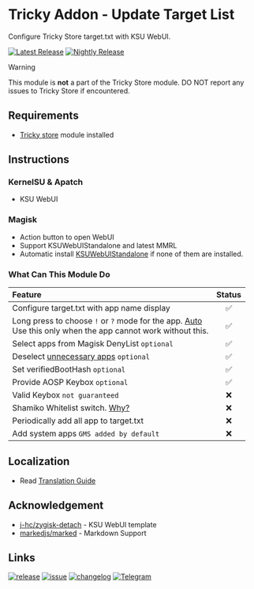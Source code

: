# Tricky Addon - Update Target List
Configure Tricky Store target.txt with KSU WebUI.

[![Latest Release](https://img.shields.io/github/v/release/KOWX712/Tricky-Addon-Update-Target-List?label=Release&logo=github)](https://github.com/KOWX712/Tricky-Addon-Update-Target-List/releases/latest)
[![Nightly Release](https://custom-icon-badges.demolab.com/badge/Nightly-canary_build-640064?logo=nightly-logo)](https://nightly.link/KOWX712/Tricky-Addon-Update-Target-List/workflows/build/main?status=completed)

> [!WARNING]
> This module is **not** a part of the Tricky Store module. DO NOT report any issues to Tricky Store if encountered.

## Requirements
- [Tricky store](https://github.com/5ec1cff/TrickyStore) module installed

## Instructions
### KernelSU & Apatch
- KSU WebUI

### Magisk
- Action button to open WebUI
- Support KSUWebUIStandalone and latest MMRL
- Automatic install [KSUWebUIStandalone](https://github.com/5ec1cff/KsuWebUIStandalone) if none of them are installed.

### What Can This Module Do
| Feature                                                                                                                                                                      | Status |
| :--------------------------------------------------------------------------------------------------------------------------------------------------------------------------- | :----: |
| Configure target.txt with app name display                                                                                                                                   |   ✅    |
| Long press to choose `!` or `?` mode for the app. [Auto](https://github.com/5ec1cff/TrickyStore/releases/tag/1.1.0)<br>Use this only  when the app cannot work without this. |   ✅    |
| Select apps from Magisk DenyList `optional`                                                                                                                                  |   ✅    |
| Deselect [unnecessary apps](https://github.com/KOWX712/Tricky-Addon-Update-Target-List/blob/main/more-exclude.json) `optional`                                               |   ✅    |
| Set verifiedBootHash `optional`                                                                                                                                              |   ✅    |
| Provide AOSP Keybox `optional`                                                                                                                                               |   ✅    |
| Valid Keybox `not guaranteed`                                                                                                                                                |   ❌    |
| Shamiko Whitelist switch. [Why?](https://github.com/rushizgithub/shamiko?tab=readme-ov-file#whitelist)                                                                       |   ❌    |
| Periodically add all app to target.txt                                                                                                                                       |   ❌    |
| Add system apps `GMS added by default`                                                                                                                                       |   ❌    |

## Localization
- Read [Translation Guide](https://github.com/KOWX712/Tricky-Addon-Update-Target-List/blob/main/module/webui/locales/A-translate.md)

## Acknowledgement
- [j-hc/zygisk-detach](https://github.com/j-hc/zygisk-detach) - KSU WebUI template
- [markedjs/marked](https://github.com/markedjs/marked) - Markdown Support

## Links
[![release](https://custom-icon-badges.demolab.com/badge/-Download-F25278?style=for-the-badge&logo=download&logoColor=white)](https://github.com/KOWX712/Tricky-Addon-Update-Target-List/releases)
[![issue](https://custom-icon-badges.demolab.com/badge/-Open%20Issue-palegreen?style=for-the-badge&logoColor=black&logo=issue-opened)](https://github.com/KOWX712/Tricky-Addon-Update-Target-List/issues)
[![changelog](https://custom-icon-badges.demolab.com/badge/-Update%20History-orange?style=for-the-badge&logo=history&logoColor=white)](https://github.com/KOWX712/Tricky-Addon-Update-Target-List/blob/main/changelog.md)
[![Telegram](https://custom-icon-badges.demolab.com/badge/-KOW's%20little%20world-blue?style=for-the-badge&logo=telegram&logoColor=white)](https://t.me/kowchannel)
